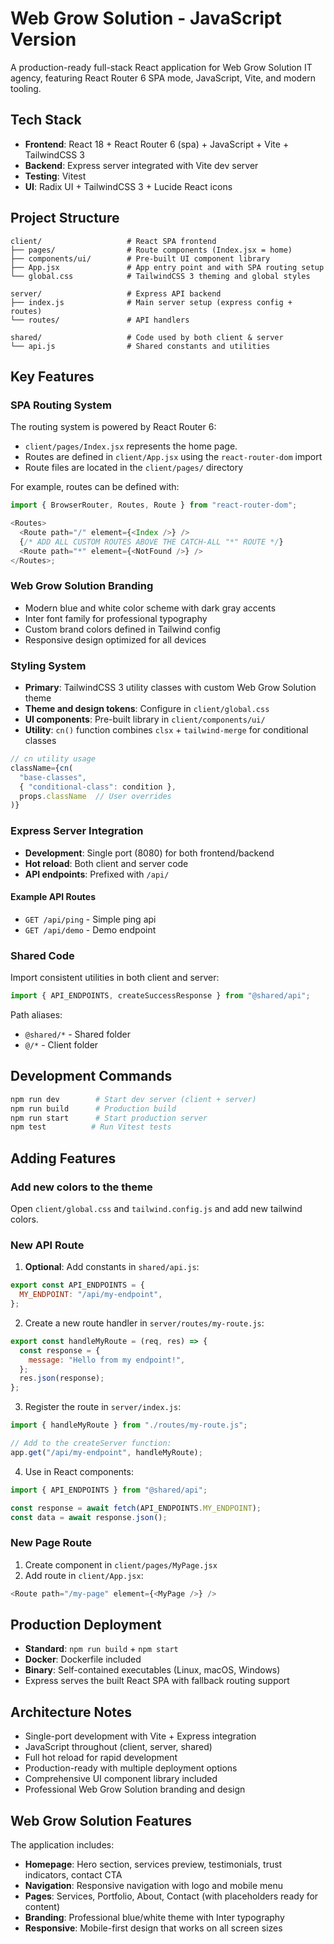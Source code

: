 # Web Grow Solution - JavaScript Version

A production-ready full-stack React application for Web Grow Solution IT agency, featuring React Router 6 SPA mode, JavaScript, Vite, and modern tooling.

## Tech Stack

- **Frontend**: React 18 + React Router 6 (spa) + JavaScript + Vite + TailwindCSS 3
- **Backend**: Express server integrated with Vite dev server
- **Testing**: Vitest
- **UI**: Radix UI + TailwindCSS 3 + Lucide React icons

## Project Structure

```
client/                   # React SPA frontend
├── pages/                # Route components (Index.jsx = home)
├── components/ui/        # Pre-built UI component library
├── App.jsx               # App entry point and with SPA routing setup
└── global.css            # TailwindCSS 3 theming and global styles

server/                   # Express API backend
├── index.js              # Main server setup (express config + routes)
└── routes/               # API handlers

shared/                   # Code used by both client & server
└── api.js                # Shared constants and utilities
```

## Key Features

### SPA Routing System

The routing system is powered by React Router 6:

- `client/pages/Index.jsx` represents the home page.
- Routes are defined in `client/App.jsx` using the `react-router-dom` import
- Route files are located in the `client/pages/` directory

For example, routes can be defined with:

```javascript
import { BrowserRouter, Routes, Route } from "react-router-dom";

<Routes>
  <Route path="/" element={<Index />} />
  {/* ADD ALL CUSTOM ROUTES ABOVE THE CATCH-ALL "*" ROUTE */}
  <Route path="*" element={<NotFound />} />
</Routes>;
```

### Web Grow Solution Branding

- Modern blue and white color scheme with dark gray accents
- Inter font family for professional typography
- Custom brand colors defined in Tailwind config
- Responsive design optimized for all devices

### Styling System

- **Primary**: TailwindCSS 3 utility classes with custom Web Grow Solution theme
- **Theme and design tokens**: Configure in `client/global.css`
- **UI components**: Pre-built library in `client/components/ui/`
- **Utility**: `cn()` function combines `clsx` + `tailwind-merge` for conditional classes

```javascript
// cn utility usage
className={cn(
  "base-classes",
  { "conditional-class": condition },
  props.className  // User overrides
)}
```

### Express Server Integration

- **Development**: Single port (8080) for both frontend/backend
- **Hot reload**: Both client and server code
- **API endpoints**: Prefixed with `/api/`

#### Example API Routes

- `GET /api/ping` - Simple ping api
- `GET /api/demo` - Demo endpoint

### Shared Code

Import consistent utilities in both client and server:

```javascript
import { API_ENDPOINTS, createSuccessResponse } from "@shared/api";
```

Path aliases:

- `@shared/*` - Shared folder
- `@/*` - Client folder

## Development Commands

```bash
npm run dev        # Start dev server (client + server)
npm run build      # Production build
npm run start      # Start production server
npm test          # Run Vitest tests
```

## Adding Features

### Add new colors to the theme

Open `client/global.css` and `tailwind.config.js` and add new tailwind colors.

### New API Route

1. **Optional**: Add constants in `shared/api.js`:

```javascript
export const API_ENDPOINTS = {
  MY_ENDPOINT: "/api/my-endpoint",
};
```

2. Create a new route handler in `server/routes/my-route.js`:

```javascript
export const handleMyRoute = (req, res) => {
  const response = {
    message: "Hello from my endpoint!",
  };
  res.json(response);
};
```

3. Register the route in `server/index.js`:

```javascript
import { handleMyRoute } from "./routes/my-route.js";

// Add to the createServer function:
app.get("/api/my-endpoint", handleMyRoute);
```

4. Use in React components:

```javascript
import { API_ENDPOINTS } from "@shared/api";

const response = await fetch(API_ENDPOINTS.MY_ENDPOINT);
const data = await response.json();
```

### New Page Route

1. Create component in `client/pages/MyPage.jsx`
2. Add route in `client/App.jsx`:

```javascript
<Route path="/my-page" element={<MyPage />} />
```

## Production Deployment

- **Standard**: `npm run build` + `npm start`
- **Docker**: Dockerfile included
- **Binary**: Self-contained executables (Linux, macOS, Windows)
- Express serves the built React SPA with fallback routing support

## Architecture Notes

- Single-port development with Vite + Express integration
- JavaScript throughout (client, server, shared)
- Full hot reload for rapid development
- Production-ready with multiple deployment options
- Comprehensive UI component library included
- Professional Web Grow Solution branding and design

## Web Grow Solution Features

The application includes:

- **Homepage**: Hero section, services preview, testimonials, trust indicators, contact CTA
- **Navigation**: Responsive navigation with logo and mobile menu
- **Pages**: Services, Portfolio, About, Contact (with placeholders ready for content)
- **Branding**: Professional blue/white theme with Inter typography
- **Responsive**: Mobile-first design that works on all screen sizes
